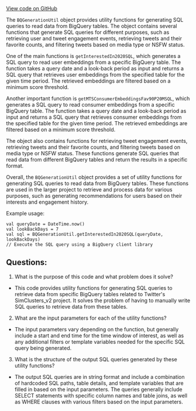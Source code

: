 [View code on GitHub](https://github.com/misbahsy/the-algorithm/src/scala/com/twitter/simclusters_v2/scio/bq_generation/common/BQGenerationUtil.scala)

The `BQGenerationUtil` object provides utility functions for generating SQL queries to read data from BigQuery tables. The object contains several functions that generate SQL queries for different purposes, such as retrieving user and tweet engagement events, retrieving tweets and their favorite counts, and filtering tweets based on media type or NSFW status. 

One of the main functions is `getInterestedIn2020SQL`, which generates a SQL query to read user embeddings from a specific BigQuery table. The function takes a query date and a look-back period as input and returns a SQL query that retrieves user embeddings from the specified table for the given time period. The retrieved embeddings are filtered based on a minimum score threshold. 

Another important function is `getMTSConsumerEmbeddingsFav90P20MSQL`, which generates a SQL query to read consumer embeddings from a specific BigQuery table. The function takes a query date and a look-back period as input and returns a SQL query that retrieves consumer embeddings from the specified table for the given time period. The retrieved embeddings are filtered based on a minimum score threshold. 

The object also contains functions for retrieving tweet engagement events, retrieving tweets and their favorite counts, and filtering tweets based on media type or NSFW status. These functions generate SQL queries that read data from different BigQuery tables and return the results in a specific format. 

Overall, the `BQGenerationUtil` object provides a set of utility functions for generating SQL queries to read data from BigQuery tables. These functions are used in the larger project to retrieve and process data for various purposes, such as generating recommendations for users based on their interests and engagement history. 

Example usage:

```
val queryDate = DateTime.now()
val lookBackDays = 7
val sql = BQGenerationUtil.getInterestedIn2020SQL(queryDate, lookBackDays)
// Execute the SQL query using a BigQuery client library
```
## Questions: 
 1. What is the purpose of this code and what problem does it solve?
- This code provides utility functions for generating SQL queries to retrieve data from specific BigQuery tables related to Twitter's SimClusters_v2 project. It solves the problem of having to manually write SQL queries to retrieve data from these tables.

2. What are the input parameters for each of the utility functions?
- The input parameters vary depending on the function, but generally include a start and end time for the time window of interest, as well as any additional filters or template variables needed for the specific SQL query being generated.

3. What is the structure of the output SQL queries generated by these utility functions?
- The output SQL queries are in string format and include a combination of hardcoded SQL paths, table details, and template variables that are filled in based on the input parameters. The queries generally include SELECT statements with specific column names and table joins, as well as WHERE clauses with various filters based on the input parameters.